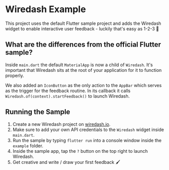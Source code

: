 # Wiredash Example  
  
This project uses the default Flutter sample project and adds the Wiredash widget to enable interactive user feedback - luckily that's easy as 1-2-3 🎉

## What are the differences from the official Flutter sample?

Inside `main.dart` the default `MaterialApp` is now a child of `Wiredash`. It's important that Wiredash sits at the root of your application for it to function properly.

We also added an `IconButton` as the only action to the `AppBar` which serves as the trigger for the feedback routine. In its callback it calls `Wiredash.of(context).startFeedback()` to launch Wiredash.

## Running the Sample

1. Create a new Wiredash project on [wiredash.io](https://wiredash.io).
2. Make sure to add your own API credentials to the `Wiredash` widget inside `main.dart`.
3. Run the sample by typing `flutter run` into a console window inside the `example` folder.
4. Inside the sample app, tap the `?` button on the top right to launch Wiredash.
5. Get creative and write / draw your first feedback 🖌
